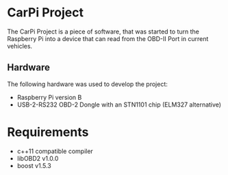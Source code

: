 CarPi Project
=============
The CarPi Project is a piece of software, that was started to turn the Raspberry Pi into a device that can read from the OBD-II Port in current vehicles.

Hardware
--------
The following hardware was used to develop the project:
 * Raspberry Pi version B
 * USB-2-RS232 OBD-2 Dongle with an STN1101 chip (ELM327 alternative)

Requirements
============
 * c++11 compatible compiler
 * libOBD2 v1.0.0
 * boost v1.5.3
